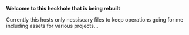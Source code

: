 **Welcome to this heckhole that is being rebuilt**

Currently this hosts only nessiscary files to keep operations going for me including assets for various projects...
